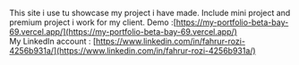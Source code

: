 This site i use tu showcase my project i have made. Include mini project and premium project i work for my client.
Demo :[https://my-portfolio-beta-bay-69.vercel.app/](https://my-portfolio-beta-bay-69.vercel.app/)<br />
My LinkedIn account : [https://www.linkedin.com/in/fahrur-rozi-4256b931a/](https://www.linkedin.com/in/fahrur-rozi-4256b931a/)
